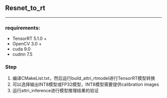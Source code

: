 ## Resnet_to_rt

------


### requirements:

- TensorRT 5.1.0 +
- OpenCV 3.0 +
- cuda 9.0
- cudnn 7.5

### Step

1. 编译CMakeList.txt，然后运行build_attri_rtmodel进行TensorRT模型转换
2. 可以选择输出INT8模型或FP32模型，INT8模型需要提供calibration images
3. 运行attri_inference进行模型推理结果的验证
